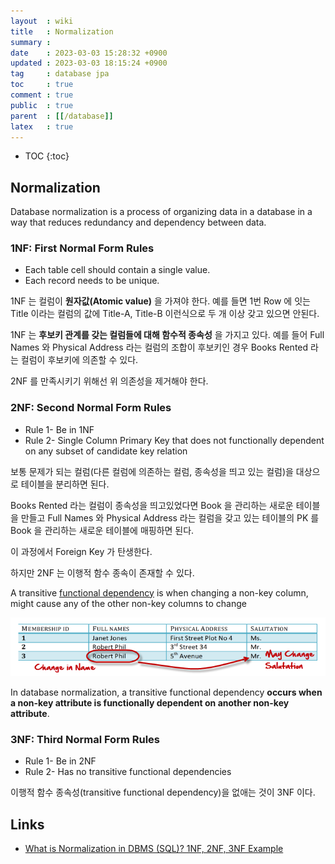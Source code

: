 ```yaml
---
layout  : wiki
title   : Normalization
summary : 
date    : 2023-03-03 15:28:32 +0900
updated : 2023-03-03 18:15:24 +0900
tag     : database jpa
toc     : true
comment : true
public  : true
parent  : [[/database]]
latex   : true
---
```

* TOC
{:toc}

## Normalization

Database normalization is a process of organizing data in a database in a way that reduces redundancy and dependency between data.

### 1NF: First Normal Form Rules

- Each table cell should contain a single value.
- Each record needs to be unique.

1NF 는 컬럼이 __원자값(Atomic value)__ 을 가져야 한다. 예를 들면 1번 Row 에 잇는 Title 이라는 컬럼의 값에 Title-A, Title-B 이런식으로 두 개 이상 갖고 있으면 안된다.

1NF 는 __후보키 관계를 갖는 컬럼들에 대해 함수적 종속성__ 을 가지고 있다. 예를 들어 Full Names 와 Physical Address 라는 컬럼의 조합이 후보키인 경우 Books Rented 라는 컬럼이 후보키에 의존할 수 있다.

2NF 를 만족시키기 위해선 위 의존성을 제거해야 한다.

### 2NF: Second Normal Form Rules

- Rule 1- Be in 1NF
- Rule 2- Single Column Primary Key that does not functionally dependent on any subset of candidate key relation

보통 문제가 되는 컬럼(다른 컬럼에 의존하는 컬럼, 종속성을 띄고 있는 컬럼)을 대상으로 테이블을 분리하면 된다.

Books Rented 라는 컬럼이 종속성을 띄고있었다면 Book 을 관리하는 새로운 테이블을 만들고 Full Names 와 Physical Address 라는 컬럼을 갖고 있는 테이블의 PK 를 Book 을 관리하는 새로운 테이블에 매핑하면 된다.

이 과정에서 Foreign Key 가 탄생한다.

하지만 2NF 는 이행적 함수 종속이 존재할 수 있다.

A transitive [functional dependency](https://www.guru99.com/dbms-functional-dependency.html) is when changing a non-key column, might cause any of the other non-key columns to change

![](/resource/wiki/database-normalization/functional-dependency.png)

In database normalization, a transitive functional dependency __occurs when a non-key attribute is functionally dependent on another non-key attribute__.

### 3NF: Third Normal Form Rules

- Rule 1- Be in 2NF
- Rule 2- Has no transitive functional dependencies

이행적 함수 종속성(transitive functional dependency)을 없애는 것이 3NF 이다.

## Links

- [What is Normalization in DBMS (SQL)? 1NF, 2NF, 3NF Example](https://www.guru99.com/database-normalization.html)